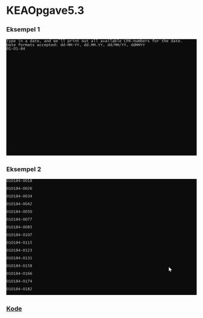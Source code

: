 # KEAOpgave5.3

### Eksempel 1
![Eksempel](https://github.com/skrrrm/KEAOpgave5.3/blob/master/KEAOpgave5.3/Resources/VsDebugConsole_CgomjCpWPE.png)

### Eksempel 2
![Eksempel](https://github.com/skrrrm/KEAOpgave5.3/blob/master/KEAOpgave5.3/Resources/VsDebugConsole_uQTmjKXJwg.png)

### [Kode](https://github.com/skrrrm/KEAOpgave5.3/blob/master/KEAOpgave5.3/Program.cs)
